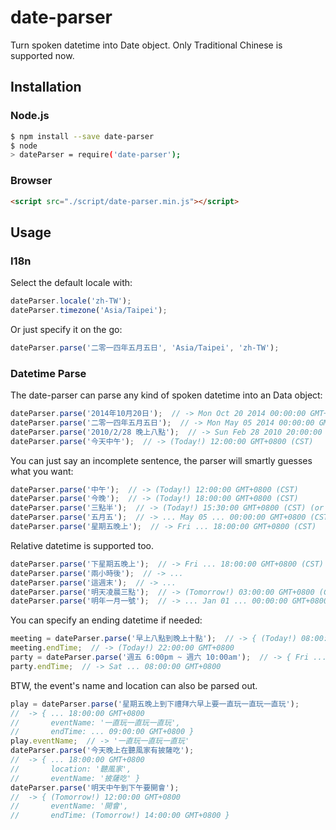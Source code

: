 # date-parser

Turn spoken datetime into Date object. Only Traditional Chinese is supported now.

## Installation

### Node.js

```bash
$ npm install --save date-parser
$ node
> dateParser = require('date-parser');
```

### Browser

```html
<script src="./script/date-parser.min.js"></script>
```

## Usage

### I18n

Select the default locale with:

```js
dateParser.locale('zh-TW');
dateParser.timezone('Asia/Taipei');
```

Or just specify it on the go:

```js
dateParser.parse('二零一四年五月五日', 'Asia/Taipei', 'zh-TW');
```

### Datetime Parse

The date-parser can parse any kind of spoken datetime into an Data object:

```js
dateParser.parse('2014年10月20日');  // -> Mon Oct 20 2014 00:00:00 GMT+0800 (CST)
dateParser.parse('二零一四年五月五日');  // -> Mon May 05 2014 00:00:00 GMT+0800 (CST)
dateParser.parse('2010/2/28 晚上八點');  // -> Sun Feb 28 2010 20:00:00 GMT+0800 (CST)
dateParser.parse('今天中午');  // -> (Today!) 12:00:00 GMT+0800 (CST)
```

You can just say an incomplete sentence, the parser will smartly guesses what you want:

```js
dateParser.parse('中午');  // -> (Today!) 12:00:00 GMT+0800 (CST)
dateParser.parse('今晚');  // -> (Today!) 18:00:00 GMT+0800 (CST)
dateParser.parse('三點半');  // -> (Today!) 15:30:00 GMT+0800 (CST) (or 03:30:00, depends on current time)
dateParser.parse('五月五');  // -> ... May 05 ... 00:00:00 GMT+0800 (CST)
dateParser.parse('星期五晚上');  // -> Fri ... 18:00:00 GMT+0800 (CST)
```

Relative datetime is supported too.

```js
dateParser.parse('下星期五晚上');  // -> Fri ... 18:00:00 GMT+0800 (CST)
dateParser.parse('兩小時後');  // -> ...
dateParser.parse('這週末');  // -> ...
dateParser.parse('明天凌晨三點');  // -> (Tomorrow!) 03:00:00 GMT+0800 (CST)
dateParser.parse('明年一月一號');  // -> ... Jan 01 ... 00:00:00 GMT+0800 (CST)
```

You can specify an ending datetime if needed:

```js
meeting = dateParser.parse('早上八點到晚上十點');  // -> { (Today!) 08:00:00 GMT+0800 endTime: (Today!) 22:00:00 GMT+0800 }
meeting.endTime;  // -> (Today!) 22:00:00 GMT+0800
party = dateParser.parse('週五 6:00pm ~ 週六 10:00am');  // -> { Fri ... 18:00:00 GMT+0800 endTime: Sat ... 08:00:00 GMT+0800 }
party.endTime;  // -> Sat ... 08:00:00 GMT+0800
```

BTW, the event's name and location can also be parsed out.

```js
play = dateParser.parse('星期五晚上到下禮拜六早上要一直玩一直玩一直玩');
//  -> { ... 18:00:00 GMT+0800
//       eventName: '一直玩一直玩一直玩',
//       endTime: ... 09:00:00 GMT+0800 }
play.eventName;  // -> '一直玩一直玩一直玩'
dateParser.parse('今天晚上在聽風家有披薩吃');
//  -> { ... 18:00:00 GMT+0800
//       location: '聽風家',
//       eventName: '披薩吃' }
dateParser.parse('明天中午到下午要開會');
//  -> { (Tomorrow!) 12:00:00 GMT+0800
//       eventName: '開會',
//       endTime: (Tomorrow!) 14:00:00 GMT+0800 }
```
